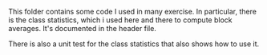 This folder contains some code I used in many exercise.
In particular, there is the class statistics, which i used here and there to compute block averages. It's documented in the header file.
 
There is also a unit test for the class statistics that also shows how to use it.
